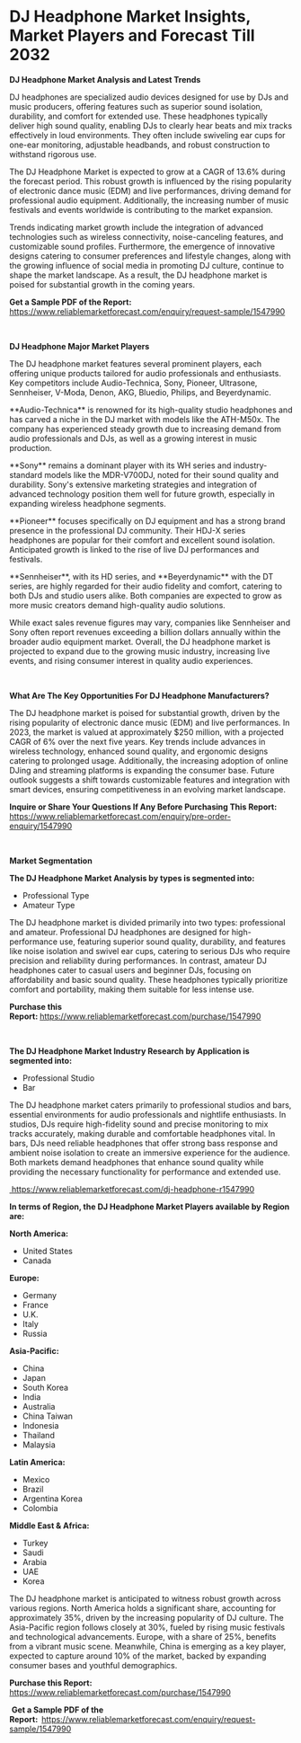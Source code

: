 <p><h1>DJ Headphone Market Insights, Market Players and Forecast Till 2032</h1></p><p><strong>DJ Headphone Market Analysis and Latest Trends</strong></p>
<p><p>DJ headphones are specialized audio devices designed for use by DJs and music producers, offering features such as superior sound isolation, durability, and comfort for extended use. These headphones typically deliver high sound quality, enabling DJs to clearly hear beats and mix tracks effectively in loud environments. They often include swiveling ear cups for one-ear monitoring, adjustable headbands, and robust construction to withstand rigorous use.</p><p>The DJ Headphone Market is expected to grow at a CAGR of 13.6% during the forecast period. This robust growth is influenced by the rising popularity of electronic dance music (EDM) and live performances, driving demand for professional audio equipment. Additionally, the increasing number of music festivals and events worldwide is contributing to the market expansion. </p><p>Trends indicating market growth include the integration of advanced technologies such as wireless connectivity, noise-canceling features, and customizable sound profiles. Furthermore, the emergence of innovative designs catering to consumer preferences and lifestyle changes, along with the growing influence of social media in promoting DJ culture, continue to shape the market landscape. As a result, the DJ headphone market is poised for substantial growth in the coming years.</p></p>
<p><strong>Get a Sample PDF of the Report:&nbsp;</strong> <a href="https://www.reliablemarketforecast.com/enquiry/request-sample/1547990?utm_campaign=2455&utm_medium=2&utm_source=Github&utm_content=ia&utm_term=15042025&utm_id=dj-headphone">https://www.reliablemarketforecast.com/enquiry/request-sample/1547990</a></p>
<p>&nbsp;</p>
<p><strong>DJ Headphone Major Market Players</strong></p>
<p><p>The DJ headphone market features several prominent players, each offering unique products tailored for audio professionals and enthusiasts. Key competitors include Audio-Technica, Sony, Pioneer, Ultrasone, Sennheiser, V-Moda, Denon, AKG, Bluedio, Philips, and Beyerdynamic.</p><p>**Audio-Technica** is renowned for its high-quality studio headphones and has carved a niche in the DJ market with models like the ATH-M50x. The company has experienced steady growth due to increasing demand from audio professionals and DJs, as well as a growing interest in music production.</p><p>**Sony** remains a dominant player with its WH series and industry-standard models like the MDR-V700DJ, noted for their sound quality and durability. Sony's extensive marketing strategies and integration of advanced technology position them well for future growth, especially in expanding wireless headphone segments.</p><p>**Pioneer** focuses specifically on DJ equipment and has a strong brand presence in the professional DJ community. Their HDJ-X series headphones are popular for their comfort and excellent sound isolation. Anticipated growth is linked to the rise of live DJ performances and festivals.</p><p>**Sennheiser**, with its HD series, and **Beyerdynamic** with the DT series, are highly regarded for their audio fidelity and comfort, catering to both DJs and studio users alike. Both companies are expected to grow as more music creators demand high-quality audio solutions.</p><p>While exact sales revenue figures may vary, companies like Sennheiser and Sony often report revenues exceeding a billion dollars annually within the broader audio equipment market. Overall, the DJ headphone market is projected to expand due to the growing music industry, increasing live events, and rising consumer interest in quality audio experiences.</p></p>
<p>&nbsp;</p>
<p><strong>What Are The Key Opportunities For DJ Headphone Manufacturers?</strong></p>
<p><p>The DJ headphone market is poised for substantial growth, driven by the rising popularity of electronic dance music (EDM) and live performances. In 2023, the market is valued at approximately $250 million, with a projected CAGR of 6% over the next five years. Key trends include advances in wireless technology, enhanced sound quality, and ergonomic designs catering to prolonged usage. Additionally, the increasing adoption of online DJing and streaming platforms is expanding the consumer base. Future outlook suggests a shift towards customizable features and integration with smart devices, ensuring competitiveness in an evolving market landscape.</p></p>
<p><strong>Inquire or Share Your Questions If Any Before Purchasing This Report:</strong> <a href="https://www.reliablemarketforecast.com/enquiry/pre-order-enquiry/1547990?utm_campaign=2455&utm_medium=2&utm_source=Github&utm_content=ia&utm_term=15042025&utm_id=dj-headphone">https://www.reliablemarketforecast.com/enquiry/pre-order-enquiry/1547990</a></p>
<p>&nbsp;</p>
<p><strong>Market Segmentation</strong></p>
<p><strong>The DJ Headphone Market Analysis by types is segmented into:</strong></p>
<p><ul><li>Professional Type</li><li>Amateur Type</li></ul></p>
<p><p>The DJ headphone market is divided primarily into two types: professional and amateur. Professional DJ headphones are designed for high-performance use, featuring superior sound quality, durability, and features like noise isolation and swivel ear cups, catering to serious DJs who require precision and reliability during performances. In contrast, amateur DJ headphones cater to casual users and beginner DJs, focusing on affordability and basic sound quality. These headphones typically prioritize comfort and portability, making them suitable for less intense use.</p></p>
<p><strong>Purchase this Report:&nbsp;</strong><a href="https://www.reliablemarketforecast.com/purchase/1547990?utm_campaign=2455&utm_medium=2&utm_source=Github&utm_content=ia&utm_term=15042025&utm_id=dj-headphone">https://www.reliablemarketforecast.com/purchase/1547990</a></p>
<p>&nbsp;</p>
<p><strong>The DJ Headphone Market Industry Research by Application is segmented into:</strong></p>
<p><ul><li>Professional Studio</li><li>Bar</li></ul></p>
<p><p>The DJ headphone market caters primarily to professional studios and bars, essential environments for audio professionals and nightlife enthusiasts. In studios, DJs require high-fidelity sound and precise monitoring to mix tracks accurately, making durable and comfortable headphones vital. In bars, DJs need reliable headphones that offer strong bass response and ambient noise isolation to create an immersive experience for the audience. Both markets demand headphones that enhance sound quality while providing the necessary functionality for performance and extended use.</p></p>
<p><a href="https://www.reliablemarketforecast.com/dj-headphone-r1547990?utm_campaign=2455&utm_medium=2&utm_source=Github&utm_content=ia&utm_term=15042025&utm_id=dj-headphone">&nbsp;https://www.reliablemarketforecast.com/dj-headphone-r1547990</a></p>
<p><strong>In terms of Region, the DJ Headphone Market Players available by Region are:</strong></p>
<p>
    <p> <strong> North America: </strong>
        <ul>
            <li>United States</li>
            <li>Canada</li>
        </ul>
        </p> 
    <p> <strong> Europe: </strong>
        <ul>
            <li>Germany</li>
            <li>France</li>
            <li>U.K.</li>
            <li>Italy</li>
            <li>Russia</li>
        </ul>
        </p> 
    <p> <strong> Asia-Pacific: </strong>
        <ul>
            <li>China</li>
            <li>Japan</li>
            <li>South Korea</li>
            <li>India</li>
            <li>Australia</li>
            <li>China Taiwan</li>
            <li>Indonesia</li>
            <li>Thailand</li>
            <li>Malaysia</li>
        </ul>
        </p> 
    <p> <strong> Latin America: </strong>
        <ul>
            <li>Mexico</li>
            <li>Brazil</li>
            <li>Argentina Korea</li>
            <li>Colombia</li>
        </ul>
        </p> 
    <p> <strong> Middle East & Africa: </strong>
        <ul>
            <li>Turkey</li>
            <li>Saudi</li>
            <li>Arabia</li>
            <li>UAE</li>
            <li>Korea</li>
        </ul>
    </p>
    </p>
<p><p>The DJ headphone market is anticipated to witness robust growth across various regions. North America holds a significant share, accounting for approximately 35%, driven by the increasing popularity of DJ culture. The Asia-Pacific region follows closely at 30%, fueled by rising music festivals and technological advancements. Europe, with a share of 25%, benefits from a vibrant music scene. Meanwhile, China is emerging as a key player, expected to capture around 10% of the market, backed by expanding consumer bases and youthful demographics.</p></p>
<p><strong>Purchase this Report: </strong><a href="https://www.reliablemarketforecast.com/purchase/1547990?utm_campaign=2455&utm_medium=2&utm_source=Github&utm_content=ia&utm_term=15042025&utm_id=dj-headphone">https://www.reliablemarketforecast.com/purchase/1547990</a></p>
<p>&nbsp;<strong>Get a Sample PDF of the Report:&nbsp;&nbsp;</strong><a href="https://www.reliablemarketforecast.com/enquiry/request-sample/1547990?utm_campaign=2455&utm_medium=2&utm_source=Github&utm_content=ia&utm_term=15042025&utm_id=dj-headphone">https://www.reliablemarketforecast.com/enquiry/request-sample/1547990</a></p>
<p><strong></strong></p>
<p><p></p><p></p><p></p></p>